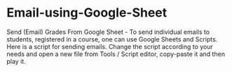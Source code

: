 # Email-using-Google-Sheet
Send (Email) Grades From Google Sheet - To send individual emails to students, registered in a course, one can use Google Sheets and Scripts. Here is a script for sending emails. Change the script according to your needs and open a new file from Tools / Script editor, copy-paste it and then play it.

